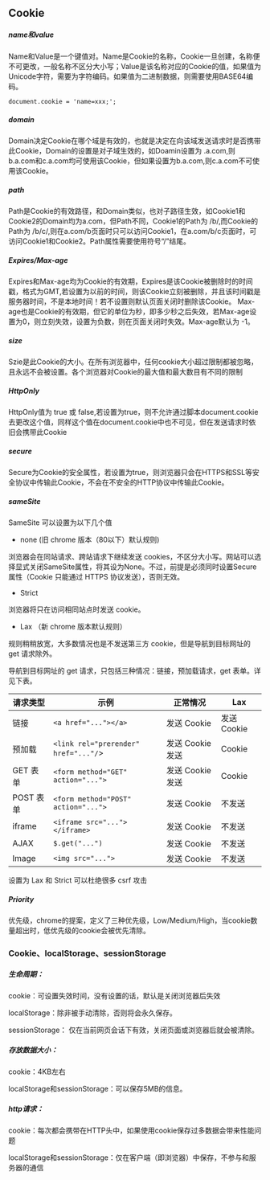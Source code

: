 ## Cookie

##### name和value

Name和Value是一个键值对。Name是Cookie的名称，Cookie一旦创建，名称便不可更改，一般名称不区分大小写；Value是该名称对应的Cookie的值，如果值为Unicode字符，需要为字符编码。如果值为二进制数据，则需要使用BASE64编码。

```
document.cookie = 'name=xxx;';
```

##### domain

Domain决定Cookie在哪个域是有效的，也就是决定在向该域发送请求时是否携带此Cookie，Domain的设置是对子域生效的，如Doamin设置为 .a.com,则b.a.com和c.a.com均可使用该Cookie，但如果设置为b.a.com,则c.a.com不可使用该Cookie。

##### path

Path是Cookie的有效路径，和Domain类似，也对子路径生效，如Cookie1和Cookie2的Domain均为a.com，但Path不同，Cookie1的Path为 /b/,而Cookie的Path为 /b/c/,则在a.com/b页面时只可以访问Cookie1，在a.com/b/c页面时，可访问Cookie1和Cookie2。Path属性需要使用符号“/”结尾。

##### Expires/Max-age

Expires和Max-age均为Cookie的有效期，Expires是该Cookie被删除时的时间戳，格式为GMT,若设置为以前的时间，则该Cookie立刻被删除，并且该时间戳是服务器时间，不是本地时间！若不设置则默认页面关闭时删除该Cookie。 Max-age也是Cookie的有效期，但它的单位为秒，即多少秒之后失效，若Max-age设置为0，则立刻失效，设置为负数，则在页面关闭时失效。Max-age默认为 -1。

##### size

Szie是此Cookie的大小。在所有浏览器中，任何cookie大小超过限制都被忽略，且永远不会被设置。各个浏览器对Cookie的最大值和最大数目有不同的限制

##### HttpOnly

HttpOnly值为 true 或 false,若设置为true，则不允许通过脚本document.cookie去更改这个值，同样这个值在document.cookie中也不可见，但在发送请求时依旧会携带此Cookie

##### secure

Secure为Cookie的安全属性，若设置为true，则浏览器只会在HTTPS和SSL等安全协议中传输此Cookie，不会在不安全的HTTP协议中传输此Cookie。

##### sameSite

SameSite 可以设置为以下几个值

- none (旧 chrome 版本（80以下）默认规则)

浏览器会在同站请求、跨站请求下继续发送 cookies，不区分大小写。网站可以选择显式关闭SameSite属性，将其设为None。不过，前提是必须同时设置Secure属性（Cookie 只能通过 HTTPS 协议发送），否则无效。

- Strict

浏览器将只在访问相同站点时发送 cookie。

- Lax （新 chrome 版本默认规则）

规则稍稍放宽，大多数情况也是不发送第三方 cookie，但是导航到目标网址的 get 请求除外。

导航到目标网址的 get 请求，只包括三种情况：链接，预加载请求，get 表单。详见下表。

| 请求类型  | 示例                                 | 正常情况            | Lax         |
| --------- | ------------------------------------ | ------------------- | ----------- |
| 链接      | `<a href="..."></a>`                 | 发送 Cookie         | 发送 Cookie |
| 预加载    | `<link rel="prerender" href="..."/`> | 发送 Cookie	发送 | Cookie      |
| GET 表单  | `<form method="GET" action="...">`   | 发送 Cookie	发送 | Cookie      |
| POST 表单 | `<form method="POST" action="...">`  | 发送 Cookie         | 不发送      |
| iframe    | `<iframe src="..."></iframe>`        | 发送 Cookie         | 不发送      |
| AJAX      | `$.get("...")`                       | 发送 Cookie         | 不发送      |
| Image     | `<img src="...">`                    | 发送 Cookie         | 不发送      |

设置为 Lax 和 Strict 可以杜绝很多 csrf 攻击

##### Priority

优先级，chrome的提案，定义了三种优先级，Low/Medium/High，当cookie数量超出时，低优先级的cookie会被优先清除。



### Cookie、localStorage、sessionStorage

##### 生命周期：

cookie：可设置失效时间，没有设置的话，默认是关闭浏览器后失效

localStorage：除非被手动清除，否则将会永久保存。

sessionStorage： 仅在当前网页会话下有效，关闭页面或浏览器后就会被清除。

##### 存放数据大小：

cookie：4KB左右

localStorage和sessionStorage：可以保存5MB的信息。

##### http请求：

cookie：每次都会携带在HTTP头中，如果使用cookie保存过多数据会带来性能问题

localStorage和sessionStorage：仅在客户端（即浏览器）中保存，不参与和服务器的通信
